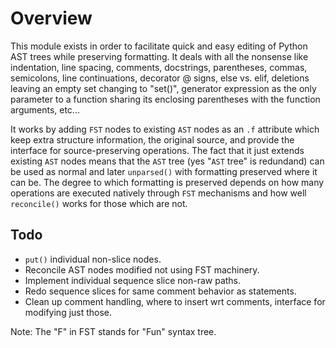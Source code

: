 # Overview

This module exists in order to facilitate quick and easy editing of Python AST trees while preserving formatting. It deals with all the nonsense like indentation, line spacing, comments, docstrings, parentheses, commas, semicolons, line continuations, decorator @ signs, else vs. elif, deletions leaving an empty set changing to "set()", generator expression as the only parameter to a function sharing its enclosing parentheses with the function arguments, etc...

It works by adding `FST` nodes to existing `AST` nodes as an `.f` attribute which keep extra structure information, the original source, and provide the interface for source-preserving operations. The fact that it just extends existing `AST` nodes means that the `AST` tree (yes "`AST` tree" is redundand) can be used as normal and later `unparsed()` with formatting preserved where it can be. The degree to which formatting is preserved depends on how many operations are executed natively through `FST` mechanisms and how well `reconcile()` works for those which are not.












## Todo

* `put()` individual non-slice nodes.
* Reconcile AST nodes modified not using FST machinery.
* Implement individual sequence slice non-raw paths.
* Redo sequence slices for same comment behavior as statements.
* Clean up comment handling, where to insert wrt comments, interface for modifying just those.

Note: The "F" in FST stands for "Fun" syntax tree.
